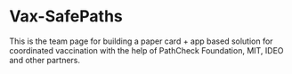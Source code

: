 # Vax-SafePaths
This is the team page for building a paper card + app based solution for coordinated vaccination with the help of PathCheck Foundation, MIT, IDEO and other partners.
